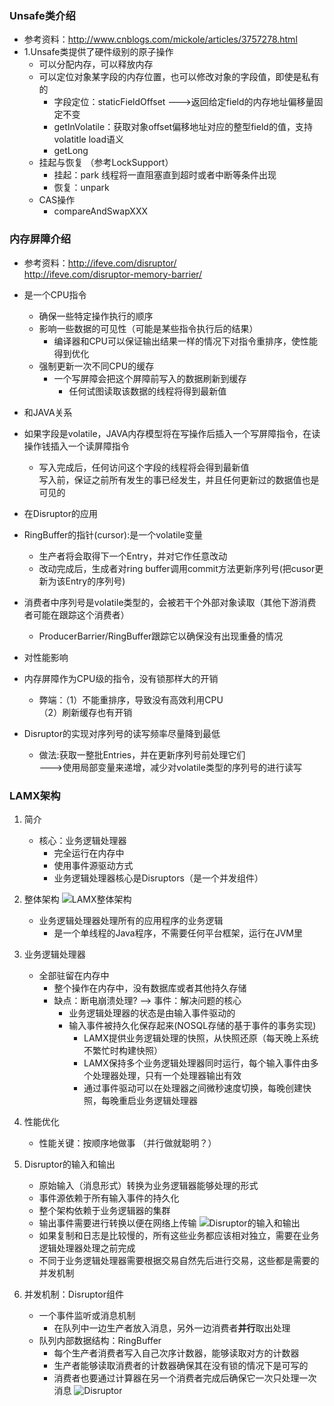 ### Unsafe类介绍
- 参考资料：http://www.cnblogs.com/mickole/articles/3757278.html
- 1.Unsafe类提供了硬件级别的原子操作
  - 可以分配内存，可以释放内存
  - 可以定位对象某字段的内存位置，也可以修改对象的字段值，即使是私有的
       - 字段定位：staticFieldOffset  --->返回给定field的内存地址偏移量固定不变
       - getInVolatile：获取对象offset偏移地址对应的整型field的值，支持volatitle load语义
       - getLong
  - 挂起与恢复 （参考LockSupport）
       - 挂起：park  线程将一直阻塞直到超时或者中断等条件出现
       - 恢复：unpark    
  - CAS操作
       -  compareAndSwapXXX
       

### 内存屏障介绍
- 参考资料：http://ifeve.com/disruptor/ <br/>
          http://ifeve.com/disruptor-memory-barrier/
- 是一个CPU指令
  - 确保一些特定操作执行的顺序
  - 影响一些数据的可见性（可能是某些指令执行后的结果）
    - 编译器和CPU可以保证输出结果一样的情况下对指令重排序，使性能得到优化
  - 强制更新一次不同CPU的缓存
    - 一个写屏障会把这个屏障前写入的数据刷新到缓存
         - 任何试图读取该数据的线程将得到最新值
 
- 和JAVA关系
 - 如果字段是volatile，JAVA内存模型将在写操作后插入一个写屏障指令，在读操作钱插入一个读屏障指令          
    - 写入完成后，任何访问这个字段的线程将会得到最新值 <br/>
       写入前，保证之前所有发生的事已经发生，并且任何更新过的数据值也是可见的    
 
- 在Disruptor的应用
 - RingBuffer的指针(cursor):是一个volatile变量
   - 生产者将会取得下一个Entry，并对它作任意改动
   - 改动完成后，生成者对ring buffer调用commit方法更新序列号(把cusor更新为该Entry的序列号)
 - 消费者中序列号是volatile类型的，会被若干个外部对象读取（其他下游消费者可能在跟踪这个消费者）
   - ProducerBarrier/RingBuffer跟踪它以确保没有出现重叠的情况
 
- 对性能影响
 - 内存屏障作为CPU级的指令，没有锁那样大的开销
   - 弊端：（1）不能重排序，导致没有高效利用CPU <br>
           （2）刷新缓存也有开销
 - Disruptor的实现对序列号的读写频率尽量降到最低
   - 做法:获取一整批Entries，并在更新序列号前处理它们<br>
          --->使用局部变量来递增，减少对volatile类型的序列号的进行读写<br>
          

### LAMX架构          
1. 简介
    - 核心：业务逻辑处理器
        - 完全运行在内存中
        - 使用事件源驱动方式  
        - 业务逻辑处理器核心是Disruptors（是一个并发组件）
   
2. 整体架构
![LAMX整体架构](http://ifeve.com/wp-content/uploads/2013/01/arch-summary.png)
    - 业务逻辑处理器处理所有的应用程序的业务逻辑
        - 是一个单线程的Java程序，不需要任何平台框架，运行在JVM里
  
3. 业务逻辑处理器
    - 全部驻留在内存中
        - 整个操作在内存中，没有数据库或者其他持久存储
        - 缺点：断电崩溃处理? --> 事件：解决问题的核心
          - 业务逻辑处理器的状态是由输入事件驱动的
          - 输入事件被持久化保存起来(NOSQL存储的基于事件的事务实现)
            - LAMX提供业务逻辑处理的快照，从快照还原（每天晚上系统不繁忙时构建快照）
            - LAMX保持多个业务逻辑处理器同时运行，每个输入事件由多个处理器处理，只有一个处理器输出有效
            - 通过事件驱动可以在处理器之间微秒速度切换，每晚创建快照，每晚重启业务逻辑处理器
        
4. 性能优化
    - 性能关键：按顺序地做事 （并行做就聪明？）

5.  Disruptor的输入和输出
    - 原始输入（消息形式）转换为业务逻辑器能够处理的形式
    - 事件源依赖于所有输入事件的持久化
    - 整个架构依赖于业务逻辑器的集群
    - 输出事件需要进行转换以便在网络上传输
    ![Disruptor的输入和输出](http://ifeve.com/wp-content/uploads/2013/01/input-activity.png)
     - 如果复制和日志是比较慢的，所有这些业务都应该相对独立，需要在业务逻辑处理器处理之前完成
     - 不同于业务逻辑处理器需要根据交易自然先后进行交易，这些都是需要的并发机制

6.  并发机制：Disruptor组件
    - 一个事件监听或消息机制
       - 在队列中一边生产者放入消息，另外一边消费者**并行**取出处理
    - 队列内部数据结构：RingBuffer
       - 每个生产者消费者写入自己次序计数器，能够读取对方的计数器
       - 生产者能够读取消费者的计数器确保其在没有锁的情况下是可写的
       - 消费者也要通过计算器在另一个消费者完成后确保它一次只处理一次消息
     ![Disruptor](http://ifeve.com/wp-content/uploads/2013/01/disruptor.png)  
     
        
          
        
                    